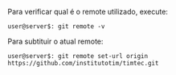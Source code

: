 Para verificar qual é o remote utilizado, execute:

```
user@server$: git remote -v
```

Para subtituir o atual remote: 

```
user@server$: git remote set-url origin https://github.com/institutotim/timtec.git
```
